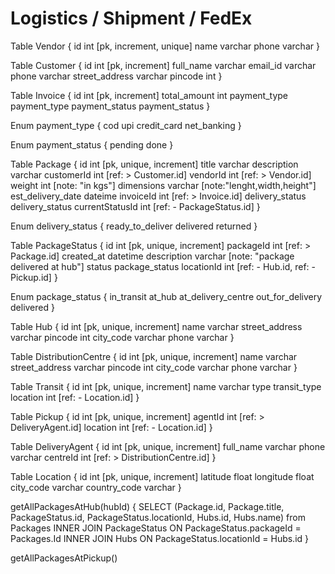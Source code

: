 # Logistics / Shipment / FedEx 


Table Vendor {
  id int [pk, increment, unique]
  name varchar 
  phone varchar 
}

Table Customer {
  id int [pk, increment]
  full_name varchar 
  email_id varchar
  phone varchar 
  street_address varchar 
  pincode int 
}

Table Invoice {
  id int [pk, increment]
  total_amount int 
  payment_type payment_type
  payment_status payment_status 
}

Enum payment_type {
  cod 
  upi
  credit_card 
  net_banking
}

Enum payment_status {
  pending 
  done
}

Table Package {
  id int [pk, unique, increment]
  title varchar 
  description varchar 
  customerId int [ref: > Customer.id]
  vendorId int [ref: > Vendor.id]
  weight int [note: "in kgs"]
  dimensions varchar [note:"lenght,width,height"]
  est_delivery_date dateime 
  invoiceId int [ref: > Invoice.id]
  delivery_status delivery_status 
  currentStatusId int [ref: - PackageStatus.id]
}

Enum delivery_status {
  ready_to_deliver 
  delivered 
  returned 
}

Table PackageStatus {
  id int [pk, unique, increment]
  packageId int [ref: > Package.id]
  created_at datetime 
  description varchar [note: "package delivered at hub"]
  status package_status 
  locationId int [ref: - Hub.id, ref: - Pickup.id]
}

Enum package_status {
  in_transit 
  at_hub
  at_delivery_centre
  out_for_delivery 
  delivered 
}


Table Hub {
  id int [pk, unique, increment]
  name varchar 
  street_address varchar 
  pincode int
  city_code varchar 
  phone varchar 
}

Table DistributionCentre {
  id int [pk, unique, increment]
  name varchar 
  street_address varchar 
  pincode int 
  city_code varchar 
  phone varchar 
}


Table Transit {
  id int [pk, unique, increment]
  name varchar
  type transit_type 
  location int [ref: - Location.id]
}


Table Pickup {
  id int [pk, unique, increment]
  agentId int [ref: > DeliveryAgent.id] 
  location int [ref: - Location.id]
}

Table DeliveryAgent {
  id int [pk, unique, increment]
  full_name varchar 
  phone varchar 
  centreId int [ref: > DistributionCentre.id]
}

Table Location {
  id int [pk, unique, increment]
  latitude float 
  longitude float 
  city_code varchar 
  country_code varchar 
}

getAllPackagesAtHub(hubId) {
    SELECT (Package.id, Package.title, PackageStatus.id, PackageStatus.locationId, Hubs.id, Hubs.name) from Packages
    INNER JOIN PackageStatus
    ON PackageStatus.packageId = Packages.Id
    INNER JOIN Hubs 
    ON PackageStatus.locationId = Hubs.id 
}

getAllPackagesAtPickup()